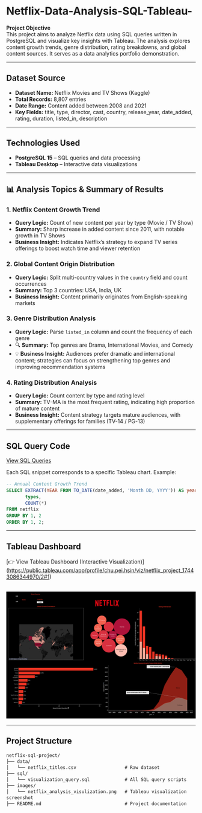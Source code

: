 # Netflix-Data-Analysis-SQL-Tableau-

**Project Objective**  
This project aims to analyze Netflix data using SQL queries written in PostgreSQL and visualize key insights with Tableau. The analysis explores content growth trends, genre distribution, rating breakdowns, and global content sources. It serves as a data analytics portfolio demonstration.

---

## Dataset Source
- **Dataset Name:** Netflix Movies and TV Shows (Kaggle)  
- **Total Records:** 8,807 entries  
- **Date Range:** Content added between 2008 and 2021  
- **Key Fields:** title, type, director, cast, country, release_year, date_added, rating, duration, listed_in, description

---

## Technologies Used
- **PostgreSQL 15** – SQL queries and data processing  
- **Tableau Desktop** – Interactive data visualizations

---

## 📊 Analysis Topics & Summary of Results

### 1. Netflix Content Growth Trend
- **Query Logic:** Count of new content per year by type (Movie / TV Show)  
- **Summary:** Sharp increase in added content since 2011, with notable growth in TV Shows  
- **Business Insight:** Indicates Netflix’s strategy to expand TV series offerings to boost watch time and viewer retention

### 2. Global Content Origin Distribution
- **Query Logic:** Split multi-country values in the `country` field and count occurrences  
- **Summary:** Top 3 countries: USA, India, UK  
- **Business Insight:** Content primarily originates from English-speaking markets

### 3. Genre Distribution Analysis
- **Query Logic:** Parse `listed_in` column and count the frequency of each genre  
- 🔍 **Summary:** Top genres are Drama, International Movies, and Comedy  
- 💡 **Business Insight:** Audiences prefer dramatic and international content; strategies can focus on strengthening top genres and improving recommendation systems

### 4. Rating Distribution Analysis
- **Query Logic:** Count content by type and rating level  
- **Summary:** TV-MA is the most frequent rating, indicating high proportion of mature content  
- **Business Insight:** Content strategy targets mature audiences, with supplementary offerings for families (TV-14 / PG-13)

---

## SQL Query Code

[View SQL Queries](./sql/visulization_query.sql)

Each SQL snippet corresponds to a specific Tableau chart. Example:
```sql
-- Annual Content Growth Trend
SELECT EXTRACT(YEAR FROM TO_DATE(date_added, 'Month DD, YYYY')) AS year,
       types,
       COUNT(*)
FROM netflix
GROUP BY 1, 2
ORDER BY 1, 2;
```

---

## Tableau Dashboard

[👉 View Tableau Dashboard (Interactive Visualization)]
(https://public.tableau.com/app/profile/chu.pei.hsin/viz/netflix_project_17443086344970/2#1)  
<br>


![Netflix Tableau Dashboard Preview](images/netflix_analysis_visulization.png)

---

## Project Structure
```
netflix-sql-project/
├── data/
│   └── netflix_titles.csv                  # Raw dataset
├── sql/
│   └── visualization_query.sql             # All SQL query scripts
├── images/
│   └── netflix_analysis_visulization.png   # Tableau visualization screenshot
├── README.md                               # Project documentation
```

